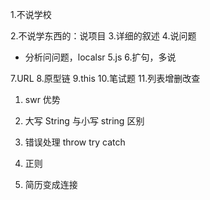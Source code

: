 1.不说学校

2.不说学东西的：说项目 3.详细的叙述 4.说问题

- 分析问问题，localsr
  5.js 6.扩句，多说

7.URL 8.原型链
9.this 10.笔试题 11.列表增删改查

1. swr 优势

2. 大写 String 与小写 string 区别

3. 错误处理 throw try catch

4. 正则

5. 简历变成连接

